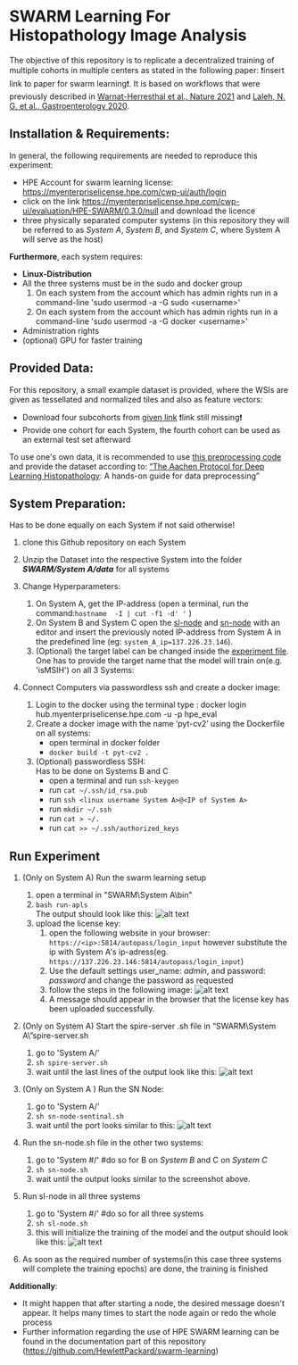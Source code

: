 # SWARM Learning For Histopathology Image Analysis

The objective of this repository is to replicate a decentralized training of multiple cohorts in multiple centers as stated in the following paper: :exclamation:insert link to paper for swarm learning:exclamation:. It is based on workflows that were previously described in [Warnat-Herresthal et al., Nature 2021](https://rdcu.be/cA9XP) and [Laleh, N. G. et al., Gastroenterology 2020](https://www.biorxiv.org/content/10.1101/2021.08.09.455633v1.full.pdf). 

## Installation & Requirements:
In general, the following requirements are needed to reproduce this experiment: 
* HPE Account for swarm learning license:  https://myenterpriselicense.hpe.com/cwp-ui/auth/login
* click on the link https://myenterpriselicense.hpe.com/cwp-ui/evaluation/HPE-SWARM/0.3.0/null and download the licence 
* three physically separated computer systems (in this repository they will be referred to as *System A*, *System B*, and *System C*, where System A will serve as the host)

**Furthermore**, each system requires:
*  **Linux-Distribution**
*  All the three systems must be in the sudo and docker group
    1. On each system from the account which has admin rights run in a command-line  'sudo usermod -a -G sudo \<username>'
    2. On each system  from the account which has admin rights run in a command-line  'sudo usermod -a -G docker \<username>'
* Administration rights
* (optional) GPU for faster training 




## Provided Data: 

For this repository, a small example dataset is provided, where the WSIs are given as tessellated and normalized tiles and also as feature vectors:
* Download four subcohorts from [given link]() :exclamation:link still missing:exclamation:
* Provide one cohort for each System, the fourth cohort can be used as an external test set afterward

To use one's own data, it is recommended to  use [this preprocessing code](https://github.com/KatherLab/preProcessing) and provide the dataset according to: [“The Aachen Protocol for Deep Learning Histopathology](https://zenodo.org/record/3694994#.Yea3I9DMIu): A hands-on guide for data preprocessing”

## System  Preparation:
Has to be done equally on each System if not said otherwise! 
1. clone this Github repository on each System
2. Unzip the Dataset into the respective System into the folder ***SWARM/System A/data*** for all systems
3. Change Hyperparameters:
    1. On System A, get the IP-address (open a terminal, run the command:`hostname  -I | cut -f1 -d' '` )
    2. On System B and System C open  the [sl-node](System%20B/sl-node.sh) and [sn-node](System%20C/sn-node-sentinel.sh) with an editor and insert the previously noted IP-address from System A  in the predefined line (eg: `system_A_ip=137.226.23.146`). 
    3. (Optional) the target label can be changed inside the [experiment file](System%20A/MODEL/exp_A.txt). One has to provide the target name that the model will train on(e.g. 'isMSIH') on all 3 Systems:  
 
   
4. Connect Computers via passwordless ssh and create a docker image:
   
    1. Login to the docker using the terminal type : docker login hub.myenterpriselicense.hpe.com -u <HPE-PASSPORT-EMAIL> -p hpe_eval
    2.  Create a docker image with the name ‘pyt-cv2’ using the Dockerfile on all systems:
        * open terminal in docker folder
        * `docker build -t pyt-cv2 .`
    2. (Optional) passwordless SSH:\
       Has to be done on Systems B and C
        *  open a terminal and run `ssh-keygen`
        *  run `cat ~/.ssh/id_rsa.pub`
        *  run `ssh <linux username System A>@<IP of System A>`
        *  run `mkdir ~/.ssh`
        *  run `cat > ~/.`
        *  run `cat >> ~/.ssh/authorized_keys`
 
## Run Experiment

1. (Only on System A) Run the swarm learning setup
    1. open a terminal in "SWARM\System A\bin"
    2. `bash run-apls`  
    The output should look like this:
    ![alt text](https://github.com/KatherLab/SWARM/blob/main/run_apls.png?raw=true)
    4. upload the license key:
        1. open the following website in your browser: `https://<ip>:5814/autopass/login_input` however substitute the ip with System A's ip-adress(eg. `https://137.226.23.146:5814/autopass/login_input`)
        2. Use the default settings user_name: *admin*, and password: *password* and change the password as requested
        3. follow the steps in the following image:
        ![alt text](https://github.com/KatherLab/SWARM/blob/main/login.png?raw=true)
        4. A message should appear in the browser that the license key has been uploaded successfully.
   
2. (Only on System A) Start the spire-server .sh file in “SWARM\System   A\”spire-server.sh
    1. go to 'System A/'
    2. `sh spire-server.sh`
    3. wait until the last lines of the output look like this:
    ![alt text](https://github.com/KatherLab/SWARM/blob/main/spire-server.png?raw=true)
3. (Only on System A ) Run the SN Node:
    1. go to 'System A/'
    2. `sh sn-node-sentinal.sh`
    3. wait until the port looks similar to this:
    ![alt text](https://github.com/KatherLab/SWARM/blob/main/sn-node.png?raw=true) 
4. Run the sn-node.sh file in the other two systems:
    1. go to 'System #/'     #do so for B on *System B* and C on *System C*
    2. `sh sn-node.sh`
    3. wait until the output looks similar to the screenshot above.
5. Run sl-node in all three systems
    1. go to 'System #/' #do so for all three systems
    2. `sh sl-node.sh`
    3. this will initialize the training of the model and the output should look like this:
    ![alt text](https://github.com/KatherLab/SWARM/blob/main/sl-node.png?raw=true)
6. As soon as the required number of systems(in this case three systems will complete the training epochs) are done, the training is finished

**Additionally**:
* It might happen  that after starting a node, the desired message doesn't appear. It helps many times to start the node again or redo the whole process
* Further information regarding the use of HPE SWARM learning can be found in the documentation part of this repository (https://github.com/HewlettPackard/swarm-learning)
